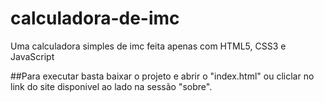 # calculadora-de-imc
Uma calculadora simples de imc feita apenas com HTML5, CSS3 e JavaScript

##Para executar basta baixar o projeto e abrir o "index.html" ou cliclar no link do site disponivel  ao lado na sessão "sobre".
